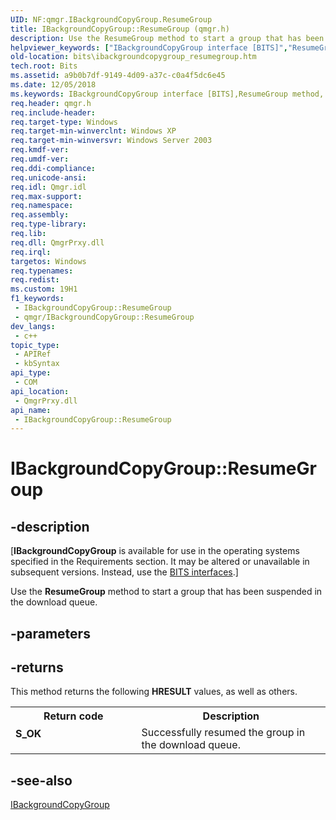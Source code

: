 ```yaml
---
UID: NF:qmgr.IBackgroundCopyGroup.ResumeGroup
title: IBackgroundCopyGroup::ResumeGroup (qmgr.h)
description: Use the ResumeGroup method to start a group that has been suspended in the download queue.
helpviewer_keywords: ["IBackgroundCopyGroup interface [BITS]","ResumeGroup method","IBackgroundCopyGroup.ResumeGroup","IBackgroundCopyGroup::ResumeGroup","ResumeGroup","ResumeGroup method [BITS]","ResumeGroup method [BITS]","IBackgroundCopyGroup interface","bits.ibackgroundcopygroup_resumegroup","qmgr/IBackgroundCopyGroup::ResumeGroup"]
old-location: bits\ibackgroundcopygroup_resumegroup.htm
tech.root: Bits
ms.assetid: a9b0b7df-9149-4d09-a37c-c0a4f5dc6e45
ms.date: 12/05/2018
ms.keywords: IBackgroundCopyGroup interface [BITS],ResumeGroup method, IBackgroundCopyGroup.ResumeGroup, IBackgroundCopyGroup::ResumeGroup, ResumeGroup, ResumeGroup method [BITS], ResumeGroup method [BITS],IBackgroundCopyGroup interface, bits.ibackgroundcopygroup_resumegroup, qmgr/IBackgroundCopyGroup::ResumeGroup
req.header: qmgr.h
req.include-header: 
req.target-type: Windows
req.target-min-winverclnt: Windows XP
req.target-min-winversvr: Windows Server 2003
req.kmdf-ver: 
req.umdf-ver: 
req.ddi-compliance: 
req.unicode-ansi: 
req.idl: Qmgr.idl
req.max-support: 
req.namespace: 
req.assembly: 
req.type-library: 
req.lib: 
req.dll: QmgrPrxy.dll
req.irql: 
targetos: Windows
req.typenames: 
req.redist: 
ms.custom: 19H1
f1_keywords:
 - IBackgroundCopyGroup::ResumeGroup
 - qmgr/IBackgroundCopyGroup::ResumeGroup
dev_langs:
 - c++
topic_type:
 - APIRef
 - kbSyntax
api_type:
 - COM
api_location:
 - QmgrPrxy.dll
api_name:
 - IBackgroundCopyGroup::ResumeGroup
---
```


# IBackgroundCopyGroup::ResumeGroup


## -description

<p class="CCE_Message">[<b>IBackgroundCopyGroup</b> is available for use in the operating systems specified in the Requirements section.  It may be altered or unavailable in subsequent versions. Instead, use the <a href="/windows/desktop/Bits/bits-interfaces">BITS interfaces</a>.]

Use the <b>ResumeGroup</b> method to start a group that has been suspended in the download queue.

## -parameters

## -returns

This method returns the following <b>HRESULT</b> values, as well as others.

<table>
<tr>
<th>Return code</th>
<th>Description</th>
</tr>
<tr>
<td width="40%">
<dl>
<dt><b><b>S_OK</b></b></dt>
</dl>
</td>
<td width="60%">
Successfully resumed the group in the download queue.

</td>
</tr>
</table>

## -see-also

<a href="/windows/desktop/api/qmgr/nn-qmgr-ibackgroundcopygroup">IBackgroundCopyGroup</a>

